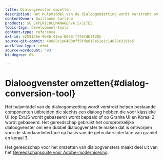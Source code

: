 ```yaml
---
title: Dialoogvenster omzetten
description: Het hulpmiddel van de dialoogomzetting wordt verstrekt om u te helpen bestaande componenten uitbreiden die slechts een dialoog voor klassieke UI hebben bepaald
contentOwner: Guillaume Carlino
products: SG_EXPERIENCEMANAGER/6.5/SITES
topic-tags: development-tools
content-type: reference
exl-id: e255145e-9e86-41ea-b048-ff46fdbff205
source-git-commit: 49688c1e64038ff5fde617e52e1c14878e3191e5
workflow-type: tm+mt
source-wordcount: '93'
ht-degree: 0%

---
```


# Dialoogvenster omzetten{#dialog-conversion-tool}

Het hulpmiddel van de dialoogomzetting wordt verstrekt helpen bestaande componenten uitbreiden die slechts een dialoog hebben die voor klassieke UI (op ExtJS wordt gebaseerd) wordt bepaald of op Granite UI en Koraal 2 wordt gebaseerd. Het gereedschap gebruikt het oorspronkelijke dialoogvenster om een dubbel dialoogvenster te maken dat is ontworpen voor de standaardinterface op basis van de gebruikersinterface van graniet en koraal 3.

Het gereedschap voor het omzetten van dialoogvensters maakt deel uit van het [Gereedschapssuite voor Adobe-modernisering](modernization-tools.md).
